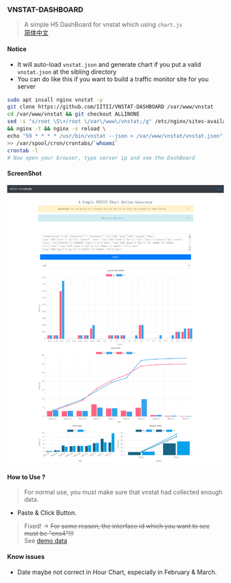 ### VNSTAT-DASHBOARD
> A simple H5 DashBoard for vnstat which using `chart.js`  
> [简体中文](https://iitii.github.io/2019/10/11/1/)  
#### Notice
* It will auto-load `vnstat.json` and generate chart if you put a valid `vnstat.json` at the sibling directory 
* You can do like this if you want to build a traffic monitor site for you server 

```bash
sudo apt insall nginx vnstat -y
git clone https://github.com/IITII/VNSTAT-DASHBOARD /var/www/vnstat
cd /var/www/vnstat && git checkout ALLINONE
sed -i "s/root \S\+/root \/var\/www\/vnstat;/g" /etc/nginx/sites-available/default \
&& nginx -t && nginx -s reload \
echo "59 * * * * /usr/bin/vnstat --json > /var/www/vnstat/vnstat.json" \
>> /var/spool/cron/crontabs/`whoami`
crontab -l
# Now open your browser, type server ip and see the DashBoard
```
#### ScreenShot

![alt](docs/demo.png)

#### How to Use ?
> For normal use, you must make sure that vnstat had collected enough data.  

* Paste & Click Button.

> Fixed! -> ~~For some reason, the interface id which you want to see must be "ens4"!!!~~  
> See [demo data](docs/demo.json)  

#### Know issues

* Date maybe not correct in Hour Chart, especially in February & March. 